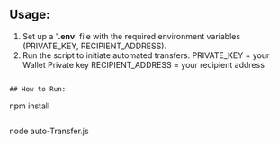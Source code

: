 

## Usage:

1. Set up a '**.env**' file with the required environment variables (PRIVATE_KEY, RECIPIENT_ADDRESS).
2. Run the script to initiate automated transfers.
PRIVATE_KEY = your Wallet Private key
RECIPIENT_ADDRESS = your recipient address
````

## How to Run:

````
npm install
````
````
node auto-Transfer.js
